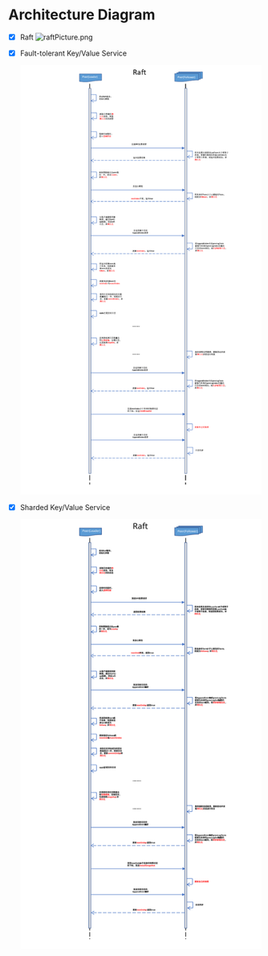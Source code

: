 # Architecture Diagram

- [x] Raft
  ![raftPicture.png](https://github.com/Scostifile/lab/blob/feature/acheiveShardKV/image_readme/picture.svg)
- [x] Fault-tolerant Key/Value Service
  <div align="center">
    <img src="image_readme/raftPicture.png">
  </div>
- [x] Sharded Key/Value Service

  ![raftPicture.svg](image_readme/picture.svg)
